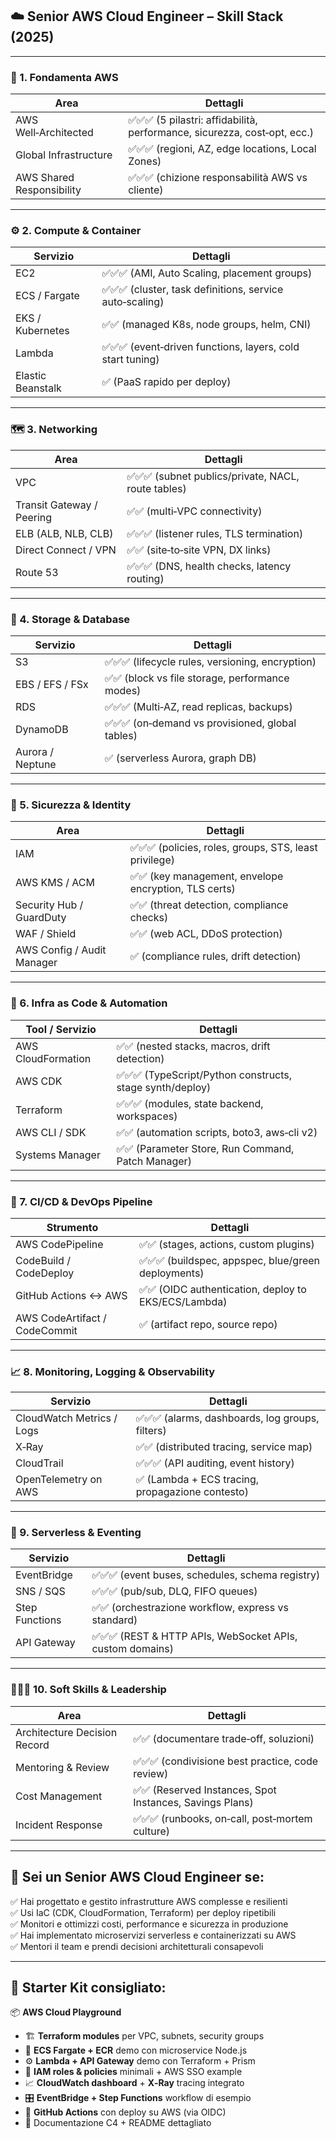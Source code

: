## ☁️ Senior AWS Cloud Engineer – Skill Stack (2025)

---

### 🧠 1. **Fondamenta AWS**

| Area                         | Dettagli                                                                  |
|------------------------------|---------------------------------------------------------------------------|
| AWS Well‑Architected         | ✅✅✅ (5 pilastri: affidabilità, performance, sicurezza, cost‑opt, ecc.) |
| Global Infrastructure        | ✅✅✅ (regioni, AZ, edge locations, Local Zones)                          |
| AWS Shared Responsibility    | ✅✅✅ (chizione responsabilità AWS vs cliente)                             |

---

### ⚙️ 2. **Compute & Container**

| Servizio                     | Dettagli                                                                  |
|------------------------------|---------------------------------------------------------------------------|
| EC2                          | ✅✅✅ (AMI, Auto Scaling, placement groups)                               |
| ECS / Fargate                | ✅✅✅ (cluster, task definitions, service auto‑scaling)                    |
| EKS / Kubernetes             | ✅✅ (managed K8s, node groups, helm, CNI)                                 |
| Lambda                       | ✅✅✅ (event‑driven functions, layers, cold start tuning)                  |
| Elastic Beanstalk            | ✅ (PaaS rapido per deploy)                                                |

---

### 🗺️ 3. **Networking**

| Area                         | Dettagli                                                                  |
|------------------------------|---------------------------------------------------------------------------|
| VPC                          | ✅✅✅ (subnet publics/private, NACL, route tables)                        |
| Transit Gateway / Peering    | ✅✅ (multi‑VPC connectivity)                                              |
| ELB (ALB, NLB, CLB)          | ✅✅✅ (listener rules, TLS termination)                                    |
| Direct Connect / VPN         | ✅✅ (site‑to‑site VPN, DX links)                                          |
| Route 53                     | ✅✅✅ (DNS, health checks, latency routing)                               |

---

### 💾 4. **Storage & Database**

| Servizio                     | Dettagli                                                                  |
|------------------------------|---------------------------------------------------------------------------|
| S3                           | ✅✅✅ (lifecycle rules, versioning, encryption)                            |
| EBS / EFS / FSx              | ✅✅ (block vs file storage, performance modes)                            |
| RDS                          | ✅✅✅ (Multi‑AZ, read replicas, backups)                                   |
| DynamoDB                     | ✅✅✅ (on‑demand vs provisioned, global tables)                             |
| Aurora / Neptune             | ✅ (serverless Aurora, graph DB)                                           |

---

### 🔐 5. **Sicurezza & Identity**

| Area                         | Dettagli                                                                  |
|------------------------------|---------------------------------------------------------------------------|
| IAM                          | ✅✅✅ (policies, roles, groups, STS, least privilege)                     |
| AWS KMS / ACM                | ✅✅ (key management, envelope encryption, TLS certs)                     |
| Security Hub / GuardDuty     | ✅✅ (threat detection, compliance checks)                                 |
| WAF / Shield                 | ✅✅ (web ACL, DDoS protection)                                            |
| AWS Config / Audit Manager   | ✅ (compliance rules, drift detection)                                    |

---

### 🔧 6. **Infra as Code & Automation**

| Tool / Servizio              | Dettagli                                                                  |
|------------------------------|---------------------------------------------------------------------------|
| AWS CloudFormation          | ✅✅ (nested stacks, macros, drift detection)                              |
| AWS CDK                     | ✅✅✅ (TypeScript/Python constructs, stage synth/deploy)                  |
| Terraform                   | ✅✅✅ (modules, state backend, workspaces)                                |
| AWS CLI / SDK                | ✅✅ (automation scripts, boto3, aws‑cli v2)                               |
| Systems Manager             | ✅✅ (Parameter Store, Run Command, Patch Manager)                        |

---

### 🔄 7. **CI/CD & DevOps Pipeline**

| Strumento                    | Dettagli                                                                  |
|------------------------------|---------------------------------------------------------------------------|
| AWS CodePipeline            | ✅✅ (stages, actions, custom plugins)                                     |
| CodeBuild / CodeDeploy      | ✅✅✅ (buildspec, appspec, blue/green deployments)                        |
| GitHub Actions ↔ AWS        | ✅✅ (OIDC authentication, deploy to EKS/ECS/Lambda)                       |
| AWS CodeArtifact / CodeCommit| ✅ (artifact repo, source repo)                                           |

---

### 📈 8. **Monitoring, Logging & Observability**

| Servizio                     | Dettagli                                                                  |
|------------------------------|---------------------------------------------------------------------------|
| CloudWatch Metrics / Logs    | ✅✅✅ (alarms, dashboards, log groups, filters)                            |
| X‑Ray                        | ✅✅ (distributed tracing, service map)                                    |
| CloudTrail                   | ✅✅✅ (API auditing, event history)                                       |
| OpenTelemetry on AWS         | ✅ (Lambda + ECS tracing, propagazione contesto)                          |

---

### 🧪 9. **Serverless & Eventing**

| Servizio                     | Dettagli                                                                  |
|------------------------------|---------------------------------------------------------------------------|
| EventBridge                  | ✅✅✅ (event buses, schedules, schema registry)                           |
| SNS / SQS                    | ✅✅✅ (pub/sub, DLQ, FIFO queues)                                         |
| Step Functions               | ✅✅ (orchestrazione workflow, express vs standard)                        |
| API Gateway                  | ✅✅✅ (REST & HTTP APIs, WebSocket APIs, custom domains)                  |

---

### 🧑‍🤝‍🧑 10. **Soft Skills & Leadership**

| Area                         | Dettagli                                                                 |
|------------------------------|---------------------------------------------------------------------------|
| Architecture Decision Record | ✅✅ (documentare trade‑off, soluzioni)                                    |
| Mentoring & Review           | ✅✅✅ (condivisione best practice, code review)                           |
| Cost Management              | ✅✅ (Reserved Instances, Spot Instances, Savings Plans)                  |
| Incident Response            | ✅✅✅ (runbooks, on‑call, post‑mortem culture)                             |

---

## 🏁 Sei un **Senior AWS Cloud Engineer** se:

✅ Hai progettato e gestito infrastrutture AWS complesse e resilienti  
✅ Usi IaC (CDK, CloudFormation, Terraform) per deploy ripetibili  
✅ Monitori e ottimizzi costi, performance e sicurezza in produzione  
✅ Hai implementato microservizi serverless e containerizzati su AWS  
✅ Mentori il team e prendi decisioni architetturali consapevoli  

---

## 🎁 Starter Kit consigliato:

📦 **AWS Cloud Playground**  
- 🏗️ **Terraform modules** per VPC, subnets, security groups  
- 🐳 **ECS Fargate + ECR** demo con microservice Node.js  
- ⚙️ **Lambda + API Gateway** demo con Terraform + Prism  
- 🔐 **IAM roles & policies** minimali + AWS SSO example  
- 📈 **CloudWatch dashboard** + **X‑Ray** tracing integrato  
- 🎛️ **EventBridge + Step Functions** workflow di esempio  
- 🚀 **GitHub Actions** con deploy su AWS (via OIDC)  
- 📄 Documentazione C4 + README dettagliato
